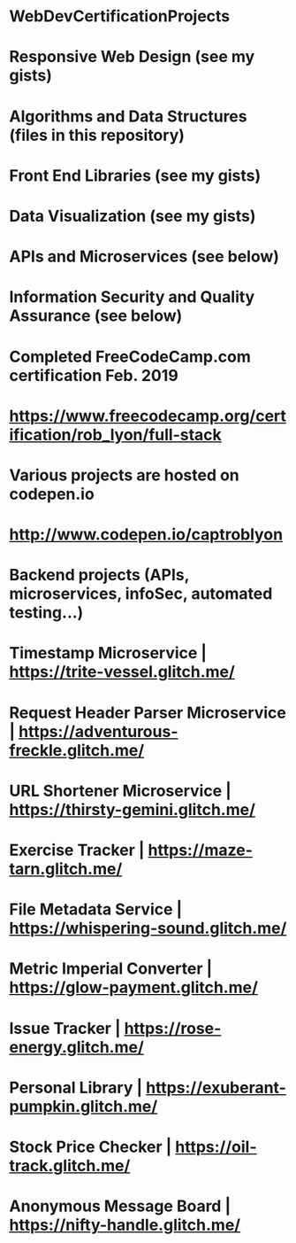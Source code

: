 # WebDevCertificationProjects

# Responsive Web Design (see my gists)
# Algorithms and Data Structures (files in this repository)
# Front End Libraries (see my gists)
# Data Visualization (see my gists)
# APIs and Microservices (see below)
# Information Security and Quality Assurance (see below)

# Completed FreeCodeCamp.com certification Feb. 2019
# https://www.freecodecamp.org/certification/rob_lyon/full-stack

# Various projects are hosted on codepen.io
# http://www.codepen.io/captroblyon

# Backend projects (APIs, microservices, infoSec, automated testing...)
# Timestamp Microservice  |  https://trite-vessel.glitch.me/
# Request Header Parser Microservice  |  https://adventurous-freckle.glitch.me/
# URL Shortener Microservice  |  https://thirsty-gemini.glitch.me/
# Exercise Tracker  |  https://maze-tarn.glitch.me/
# File Metadata Service  |  https://whispering-sound.glitch.me/

# Metric Imperial Converter  |  https://glow-payment.glitch.me/
# Issue Tracker  |  https://rose-energy.glitch.me/
# Personal Library  |  https://exuberant-pumpkin.glitch.me/
# Stock Price Checker  |  https://oil-track.glitch.me/
# Anonymous Message Board  |  https://nifty-handle.glitch.me/

